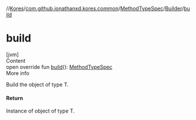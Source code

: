 //[Kores](../../../index.md)/[com.github.jonathanxd.kores.common](../../index.md)/[MethodTypeSpec](../index.md)/[Builder](index.md)/[build](build.md)



# build  
[jvm]  
Content  
open override fun [build](build.md)(): [MethodTypeSpec](../index.md)  
More info  


Build the object of type T.



#### Return  


Instance of object of type T.

  



